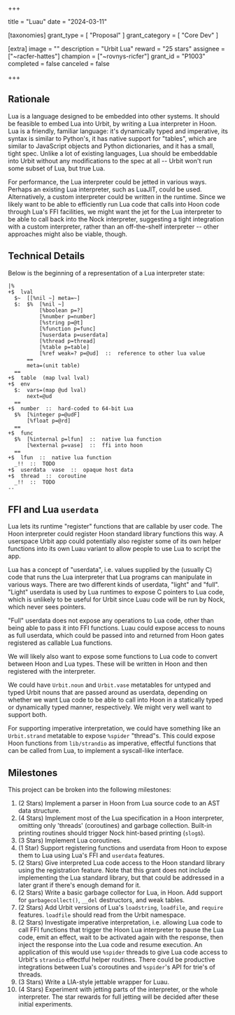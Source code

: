 +++

title = "Luau"
date = "2024-03-11"

[taxonomies]
grant_type = [ "Proposal" ]
grant_category = [ "Core Dev" ]

[extra]
image = ""
description = "Urbit Lua"
reward = "25 stars"
assignee = ["~racfer-hattes"]
champion = ["~rovnys-ricfer"]
grant_id = "P1003"
completed = false
canceled = false

+++

## Rationale
Lua is a language designed to be embedded into other systems. It should be feasible to embed Lua into Urbit, by writing a Lua interpreter in Hoon. Lua is a friendly, familiar language: it's dynamically typed and imperative, its syntax is similar to Python's, it has native support for "tables", which are similar to JavaScript objects and Python dictionaries, and it has a small, tight spec. Unlike a lot of existing languages, Lua should be embeddable into Urbit without any modifications to the spec at all -- Urbit won't run some subset of Lua, but true Lua.

For performance, the Lua interpreter could be jetted in various ways. Perhaps an existing Lua interpreter, such as LuaJIT, could be used. Alternatively, a custom interpreter could be written in the runtime. Since we likely want to be able to efficiently run Lua code that calls into Hoon code through Lua's FFI facilities, we might want the jet for the Lua interpreter to be able to call back into the Nock interpreter, suggesting a tight integration with a custom interpreter, rather than an off-the-shelf interpreter -- other approaches might also be viable, though.

## Technical Details
Below is the beginning of a representation of a Lua interpreter state:

```
|%
+$  lval
  $~  [[%nil ~] meta=~]
  $:  $%  [%nil ~]
          [%boolean p=?]
          [%number p=number]
          [%string p=@t]
          [%function p=func]
          [%userdata p=userdata]
          [%thread p=thread]
          [%table p=table]
          [%ref weak=? p=@ud]  ::  reference to other lua value
      ==
      meta=(unit table)
  ==
+$  table  (map lval lval)
+$  env
  $:  vars=(map @ud lval)
      next=@ud
  ==
+$  number  ::  hard-coded to 64-bit Lua
  $%  [%integer p=@udF]
      [%float p=@rd]
  ==
+$  func
  $%  [%internal p=lfun]  ::  native lua function
      [%external p=vase]  ::  ffi into hoon
  ==
+$  lfun  ::  native lua function
  _!!  ::  TODO
+$  userdata  vase  ::  opaque host data
+$  thread  ::  coroutine
  _!!  ::  TODO
--
```

## FFI and Lua `userdata`
Lua lets its runtime "register" functions that are callable by user code. The Hoon interpreter could register Hoon standard library functions this way. A userspace Urbit app could potentially also register some of its own helper functions into its own Luau variant to allow people to use Lua to script the app.

Lua has a concept of "userdata", i.e. values supplied by the (usually C) code that runs the Lua interpreter that Lua programs can manipulate in various ways. There are two different kinds of userdata, "light" and "full". "Light" userdata is used by Lua runtimes to expose C pointers to Lua code, which is unlikely to be useful for Urbit since Luau code will be run by Nock, which never sees pointers.

"Full" userdata does not expose any operations to Lua code, other than being able to pass it into FFI functions. Luau could expose access to nouns as full userdata, which could be passed into and returned from Hoon gates registered as callable Lua functions.

We will likely also want to expose some functions to Lua code to convert between Hoon and Lua types. These will be written in Hoon and then registered with the interpreter.

We could have `Urbit.noun` and `Urbit.vase` metatables for untyped and typed Urbit nouns that are passed around as userdata, depending on whether we want Lua code to be able to call into Hoon in a statically typed or dynamically typed manner, respectively. We might very well want to support both.

For supporting imperative interpretation, we could have something like an `Urbit.strand` metatable to expose `%spider` "thread"s. This could expose Hoon functions from `lib/strandio` as imperative, effectful functions that can be called from Lua, to implement a syscall-like interface.

## Milestones
This project can be broken into the following milestones:

1. (2 Stars) Implement a parser in Hoon from Lua source code to an AST data structure.
2. (4 Stars) Implement most of the Lua specification in a Hoon interpreter, omitting only 'threads' (coroutines) and garbage collection. Built-in printing routines should trigger Nock hint-based printing (`slog`s).
3. (3 Stars) Implement Lua coroutines.
4. (1 Star) Support registering functions and userdata from Hoon to expose them to Lua using Lua's FFI and `userdata` features.
5. (2 Stars) Give interpreted Lua code access to the Hoon standard library using the registration feature. Note that this grant does not include implementing the Lua standard library, but that could be addressed in a later grant if there's enough demand for it.
6. (2 Stars) Write a basic garbage collector for Lua, in Hoon. Add support for `garbagecollect()`, `__del` destructors, and weak tables.
7. (2 Stars) Add Urbit versions of Lua's `loadstring`, `loadfile`, and `require` features. `loadfile` should read from the Urbit namespace.
8. (2 Stars) Investigate imperative interpretation, i.e. allowing Lua code to call FFI functions that trigger the Hoon Lua interpreter to pause the Lua code, emit an effect, wait to be activated again with the response, then inject the response into the Lua code and resume execution. An application of this would use `%spider` threads to give Lua code access to Urbit's `strandio` effectful helper routines. There could be productive integrations between Lua's coroutines and `%spider`'s API for trie's of threads.
9. (3 Stars) Write a LIA-style jettable wrapper for Luau.
10. (4 Stars) Experiment with jetting parts of the interpreter, or the whole interpreter. The star rewards for full jetting will be decided after these initial experiments.
